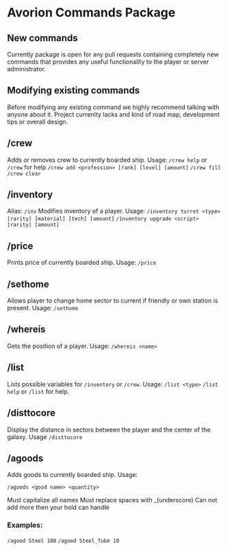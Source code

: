 # Avorion Commands Package
## New commands
Currently package is open for any pull requests containing completely new commands that provides any useful functionality to the player or server administrator.
## Modifying existing commands
Before modifying any existing command we highly recommend talking with anyone about it. Project currenlty lacks and kind of road map, development tips or overall design.
## /crew
Adds or removes crew to currently boarded ship. Usage:
`/crew help` or `/crew` for help
`/crew add <profession> [rank] [level] [amount]`
`/crew fill`
`/crew clear`
## /inventory
Alias: `/inv`
Modifies inventory of a player. Usage:
`/inventory turret <type> [rarity] [material] [tech] [amount]`
`/inventory upgrade <script> [rarity] [amount]`
## /price
Prints price of currently boarded ship. Usage: `/price`
## /sethome
Allows player to change home sector to current if friendly or own station is present. Usage: `/sethome`
## /whereis
Gets the position of a player. Usage: `/whereis <name>`
## /list
Lists possible variables for `/inventory` or `/crew`. Usage: 
`/list <type>`
`/list help` or `/list` for help.
## /disttocore
Display the distance in sectors between the player and the center of the galaxy. Usage `/disttocore`
## /agoods

Adds goods to currently boarded ship. Usage:

`/agoods <good name> <quantity>`

Must capitalize all names
Must replace spaces with _(underscore)
Can not add more then your hold can handle

### Examples:

`/agood Steel 100`
`/agood Steel_Tube 10`

